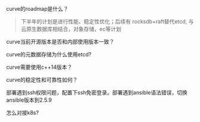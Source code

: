 curve的roadmap是什么？
> 下半年的计划是进行性能、稳定性优化；后续有 rocksdb+raft替代etcd, 与云原生数据库相结合，对象存储，ec等计划

curve当前开源版本是否和内部使用版本一致？
> 

curve的元数据存储为什么使用etcd?
> 

curve需要使用c++14版本？
> 

curve的稳定性和可靠性如何？
> 

部署遇到ssh权限问题，配置下ssh免密登录。部署遇到ansible语法错误，切换ansible版本到2.5.9

怎么对接k8s?
> 